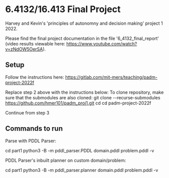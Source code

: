 # 6.4132/16.413 Final Project
Harvey and Kevin's 'principles of autonomny and decision making' project 1 2022.

Please find the final project documentation in the file '6_4132_final_report' (video results viewable here: https://www.youtube.com/watch?v=zNdOW5OerSA).


## Setup
Follow the instructions here: https://gitlab.com/mit-mers/teaching/padm-project-2022f

Replace step 2 above with the instructions below:
To clone repository, make sure that the submodules are also cloned:
git clone --recurse-submodules https://github.com/hmer101/padm_proj1.git
cd cd padm-project-2022f

Continue from step 3


## Commands to run


Parse with PDDL Parser:

cd part1
python3 -B -m pddl_parser.PDDL domain.pddl problem.pddl -v


PDDL Parser's inbuilt planner on custom domain/problem:

cd part1
python3 -B -m pddl_parser.planner domain.pddl problem.pddl -v

